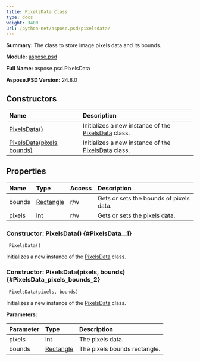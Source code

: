 ```yaml
---
title: PixelsData Class
type: docs
weight: 3400
url: /python-net/aspose.psd/pixelsdata/
---
```


**Summary:** The class to store image pixels data and its bounds.

**Module:** [aspose.psd](/psd/python-net/aspose.psd/)

**Full Name:** aspose.psd.PixelsData

**Aspose.PSD Version:** 24.8.0

## **Constructors**
| **Name** | **Description** |
| :- | :- |
| [PixelsData()](#PixelsData__1) | Initializes a new instance of the [PixelsData](/psd/python-net/aspose.psd/pixelsdata/) class. |
| [PixelsData(pixels, bounds)](#PixelsData_pixels_bounds_2) | Initializes a new instance of the [PixelsData](/psd/python-net/aspose.psd/pixelsdata/) class. |
## **Properties**
| **Name** | **Type** | **Access** | **Description** |
| :- | :- | :- | :- |
| bounds | [Rectangle](/psd/python-net/aspose.psd/rectangle) | r/w | Gets or sets the bounds of pixels data. |
| pixels | int | r/w | Gets or sets the pixels data. |


### Constructor: PixelsData() {#PixelsData__1}


```
 PixelsData() 
```

Initializes a new instance of the [PixelsData](/psd/python-net/aspose.psd/pixelsdata/) class.

### Constructor: PixelsData(pixels, bounds) {#PixelsData_pixels_bounds_2}


```
 PixelsData(pixels, bounds) 
```

Initializes a new instance of the [PixelsData](/psd/python-net/aspose.psd/pixelsdata/) class.

**Parameters:**

| Parameter | Type | Description |
| :- | :- | :- |
| pixels | int | The pixels data. |
| bounds | [Rectangle](/psd/python-net/aspose.psd/rectangle) | The pixels bounds rectangle. |

